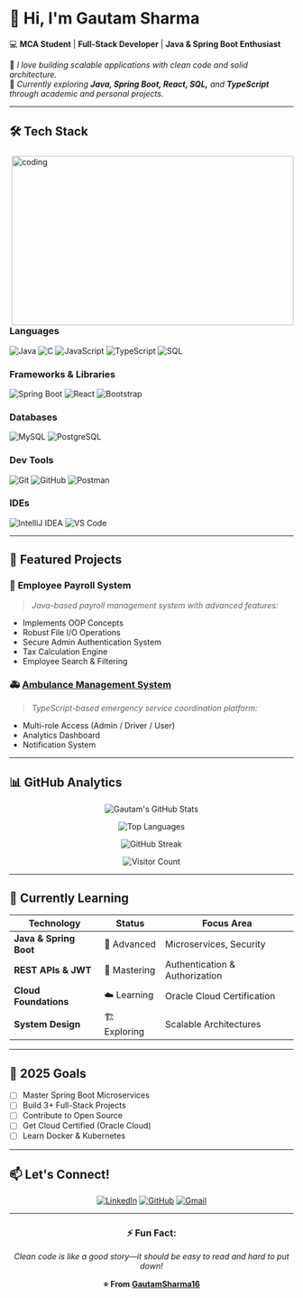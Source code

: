 # 👋 Hi, I'm Gautam Sharma

💻 **MCA Student** | **Full-Stack Developer** | **Java & Spring Boot Enthusiast**

🚀 *I love building scalable applications with clean code and solid architecture.*  
🌱 *Currently exploring **Java, Spring Boot, React, SQL,** and **TypeScript** through academic and personal projects.*

---

## 🛠️ Tech Stack

<div>
<img align="right" alt="coding" width="500" height="300" src="https://user-images.githubusercontent.com/55389276/140866485-8fb1c876-9a8f-4d6a-98dc-08c4981eaf70.gif">

### **Languages**
![Java](https://img.shields.io/badge/Java-ED8B00?style=for-the-badge&logo=java&logoColor=white)
![C](https://img.shields.io/badge/C-00599C?style=for-the-badge&logo=c&logoColor=white)
![JavaScript](https://img.shields.io/badge/JavaScript-F7DF1E?style=for-the-badge&logo=javascript&logoColor=black)
![TypeScript](https://img.shields.io/badge/TypeScript-007ACC?style=for-the-badge&logo=typescript&logoColor=white)
![SQL](https://img.shields.io/badge/SQL-4479A1?style=for-the-badge&logo=mysql&logoColor=white)

### **Frameworks & Libraries**
![Spring Boot](https://img.shields.io/badge/Spring_Boot-6DB33F?style=for-the-badge&logo=spring-boot&logoColor=white)
![React](https://img.shields.io/badge/React-20232A?style=for-the-badge&logo=react&logoColor=61DAFB)
![Bootstrap](https://img.shields.io/badge/Bootstrap-563D7C?style=for-the-badge&logo=bootstrap&logoColor=white)

### **Databases**
![MySQL](https://img.shields.io/badge/MySQL-005C84?style=for-the-badge&logo=mysql&logoColor=white)
![PostgreSQL](https://img.shields.io/badge/PostgreSQL-316192?style=for-the-badge&logo=postgresql&logoColor=white)

### **Dev Tools**
![Git](https://img.shields.io/badge/Git-F05032?style=for-the-badge&logo=git&logoColor=white)
![GitHub](https://img.shields.io/badge/GitHub-100000?style=for-the-badge&logo=github&logoColor=white)
![Postman](https://img.shields.io/badge/Postman-FF6C37?style=for-the-badge&logo=postman&logoColor=white)

### **IDEs**
![IntelliJ IDEA](https://img.shields.io/badge/IntelliJ_IDEA-000000?style=for-the-badge&logo=intellij-idea&logoColor=white)
![VS Code](https://img.shields.io/badge/VS_Code-007ACC?style=for-the-badge&logo=visual-studio-code&logoColor=white)

</div>

---

## 💼 Featured Projects

### 🏢 **Employee Payroll System**
> *Java-based payroll management system with advanced features:*
- Implements OOP Concepts
- Robust File I/O Operations
- Secure Admin Authentication System
- Tax Calculation Engine
- Employee Search & Filtering

### 🚑 [Ambulance Management System](https://github.com/GautamSharma16/ambulance-management-master)
> *TypeScript-based emergency service coordination platform:*
- Multi-role Access (Admin / Driver / User)
- Analytics Dashboard
- Notification System

---

## 📊 GitHub Analytics

<div align="center">

![Gautam's GitHub Stats](https://github-readme-stats.vercel.app/api?username=GautamSharma16&show_icons=true&count_private=true&hide_title=true&theme=radical&hide_border=true&bg_color=00000000)

![Top Languages](https://github-readme-stats.vercel.app/api/top-langs/?username=GautamSharma16&layout=compact&theme=radical&hide_border=true&bg_color=00000000)

![GitHub Streak](https://streak-stats.demolab.com/?user=GautamSharma16&theme=radical&hide_border=true&background=00000000)

![Visitor Count](https://komarev.com/ghpvc/?username=GautamSharma16&color=blueviolet&style=flat-square)

</div>

---

## 🌱 Currently Learning

| **Technology**                | **Status**    | **Focus Area**                 |
|-------------------------------|---------------|-------------------------------|
| **Java & Spring Boot**        | 🚀 Advanced   | Microservices, Security        |
| **REST APIs & JWT**           | 🔐 Mastering  | Authentication & Authorization |
| **Cloud Foundations**         | ☁️ Learning   | Oracle Cloud Certification     |
| **System Design**             | 🏗️ Exploring  | Scalable Architectures         |

---

## 🎯 2025 Goals

- [ ] Master Spring Boot Microservices
- [ ] Build 3+ Full-Stack Projects
- [ ] Contribute to Open Source
- [ ] Get Cloud Certified (Oracle Cloud)
- [ ] Learn Docker & Kubernetes

---

## 📫 Let's Connect!

<div align="center">

[![LinkedIn](https://img.shields.io/badge/LinkedIn-0077B5?style=for-the-badge&logo=linkedin&logoColor=white)](https://www.linkedin.com/in/gautam-sharma-3671162ab/)
[![GitHub](https://img.shields.io/badge/GitHub-100000?style=for-the-badge&logo=github&logoColor=white)](https://github.com/GautamSharma16)
[![Gmail](https://img.shields.io/badge/Gmail-D14836?style=for-the-badge&logo=gmail&logoColor=white)](mailto:gautamarjanexpert@gmail.com)
<!-- Portfolio link placeholder: Uncomment and update when ready
[![Portfolio](https://img.shields.io/badge/Portfolio-%23000000.svg?style=for-the-badge&logo=firefox&logoColor=#FF7139)](#)
-->

</div>

---

<div align="center">

### ⚡ **Fun Fact:**  
*Clean code is like a good story—it should be easy to read and hard to put down!*

**⭐️ From [GautamSharma16](https://github.com/GautamSharma16)**

</div>
